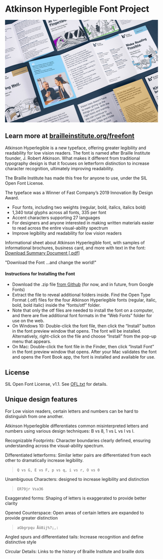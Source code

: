 # Atkinson Hyperlegible Font Project

![Brochure Overview](docs/BIA_Brochure-Overview.jpg)

## Learn more at [brailleinstitute.org/freefont](https://brailleinstitute.org/freefont)

Atkinson Hyperlegible is a new typeface, offering greater legibility and readability for low vision readers. 
The font is named after Braille Institute founder, J. Robert Atkinson.
What makes it different from traditional typography design is that it focuses on letterform distinction to increase character recognition, ultimately improving readability.

The Braille Institute has made this free for anyone to use, under the SIL Open Font License.

The typeface was a Winner of Fast Company’s 2019 Innovation By Design Award.

* Four fonts, including two weights (regular, bold, italics, italics bold)
* 1,340 total glyphs across all fonts, 335 per font
* Accent characters supporting 27 languages
* For designers and anyone interested in making written materials easier to read across the entire visual-ability spectrum
* Improve legibility and readability for low vision readers

Informational sheet about Atkinson Hyperlegible font, with samples of informational brochures, business card, and more with text in the font: [Download Summary Document [.pdf]](docs/BIA_AtkinsonHyerlegible-Specimen_2020-02-10.pdf)

"Download the Font …and change the world!"

#### Instructions for Installing the Font

* Download the .zip file [from Github](https://github.com/googlefonts/atkinson-hyperlegible/archive/main.zip) (for now, and in future, from Google Fonts)
* Extract the file to reveal additional folders inside. Find the Open Type Format (.otf) files for the four Atkinson Hyperlegible fonts (regular, italic, bold, bold italic) inside the “fonts/otf” folder.
* Note that only the otf files are needed to install the font on a computer, and there are five additional font formats in the “Web Fonts” folder for use on the web.
* On Windows 10: Double-click the font file, then click the “Install” button in the font preview window that opens. The font will be installed. Alternatively, right-click on the file and choose “Install” from the pop-up menu that appears.
* On Mac: Double-click the font file in the Finder, then click “Install Font” in the font preview window that opens. After your Mac validates the font and opens the Font Book app, the font is installed and available for use.

## License

SIL Open Font License, v1.1. See [OFL.txt](OFL.txt) for details.

## Unique design features

For Low vision readers, certain letters and numbers can be hard to distinguish from one another.

Atkinson Hyperlegible differentiates common misinterpreted letters and numbers using various design techniques: B vs 8, 1 vs L vs l vs I.

Recognizable Footprints: Character boundaries clearly defined, ensuring understanding across the visual-ability spectrum.

Differentiated letterforms: Similar letter pairs are differentiated from each other to dramatically increase legibility.

> `Q vs G, E vs F, p vs q, i vs r, O vs 0`

Unambiguous Characters: designed to increase legibility and distinction

> `ER79jr Vsa36`

Exaggerated forms: Shaping of letters is exaggerated to provide better clarity

Opened Counterspace: Open areas of certain letters are expanded to provide greater distinction

> `aGbgrpqu Åö8ij%?¡,:`

Angled spurs and differentiated tails: Increase recognition and define distinctive style

Circular Details: Links to the history of Braille Institute and braille dots
